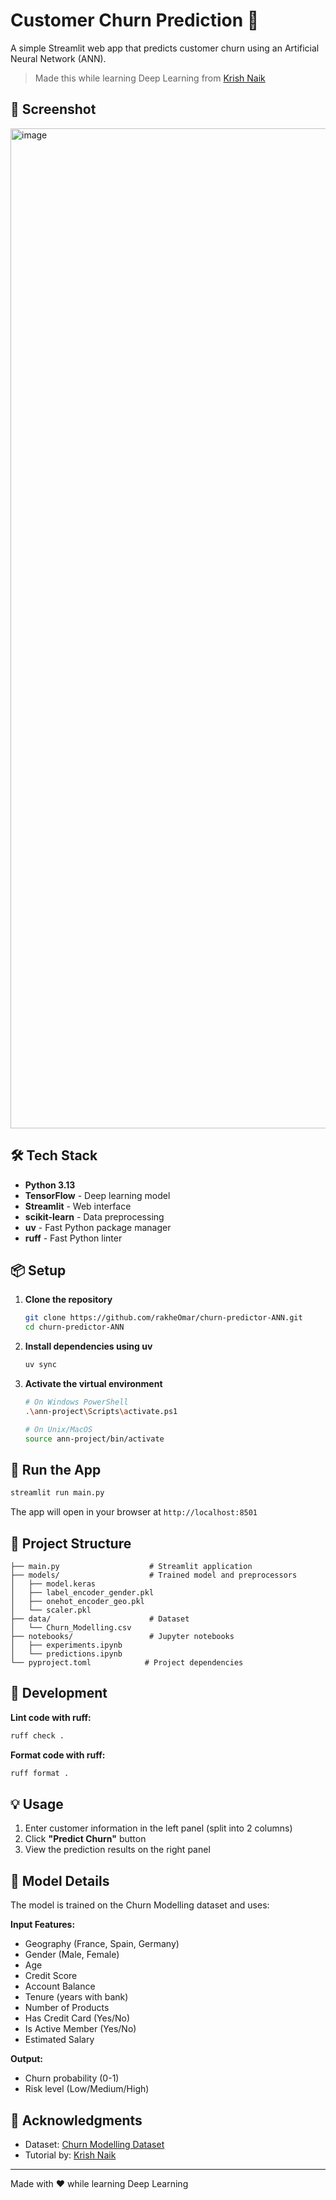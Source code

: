 # Customer Churn Prediction 🤖

A simple Streamlit web app that predicts customer churn using an Artificial Neural Network (ANN).

> Made this while learning Deep Learning from [Krish Naik](https://www.youtube.com/@krishnaik06)

## 📸 Screenshot

<img width="2560" height="1600" alt="image" src="https://github.com/user-attachments/assets/7b3020d8-ce5f-4c30-8543-b3aeef8cfff9" />

## 🛠️ Tech Stack

- **Python 3.13**
- **TensorFlow** - Deep learning model
- **Streamlit** - Web interface
- **scikit-learn** - Data preprocessing
- **uv** - Fast Python package manager
- **ruff** - Fast Python linter

## 📦 Setup

1. **Clone the repository**

   ```bash
   git clone https://github.com/rakheOmar/churn-predictor-ANN.git
   cd churn-predictor-ANN
   ```

2. **Install dependencies using uv**

   ```bash
   uv sync
   ```

3. **Activate the virtual environment**

   ```bash
   # On Windows PowerShell
   .\ann-project\Scripts\activate.ps1

   # On Unix/MacOS
   source ann-project/bin/activate
   ```

## 🚀 Run the App

```bash
streamlit run main.py
```

The app will open in your browser at `http://localhost:8501`

## 📁 Project Structure

```
├── main.py                    # Streamlit application
├── models/                    # Trained model and preprocessors
│   ├── model.keras
│   ├── label_encoder_gender.pkl
│   ├── onehot_encoder_geo.pkl
│   └── scaler.pkl
├── data/                      # Dataset
│   └── Churn_Modelling.csv
├── notebooks/                 # Jupyter notebooks
│   ├── experiments.ipynb
│   └── predictions.ipynb
└── pyproject.toml            # Project dependencies
```

## 🔧 Development

**Lint code with ruff:**

```bash
ruff check .
```

**Format code with ruff:**

```bash
ruff format .
```

## 💡 Usage

1. Enter customer information in the left panel (split into 2 columns)
2. Click **"Predict Churn"** button
3. View the prediction results on the right panel

## 🧠 Model Details

The model is trained on the Churn Modelling dataset and uses:

**Input Features:**

- Geography (France, Spain, Germany)
- Gender (Male, Female)
- Age
- Credit Score
- Account Balance
- Tenure (years with bank)
- Number of Products
- Has Credit Card (Yes/No)
- Is Active Member (Yes/No)
- Estimated Salary

**Output:**

- Churn probability (0-1)
- Risk level (Low/Medium/High)


## 🙏 Acknowledgments

- Dataset: [Churn Modelling Dataset](https://www.kaggle.com/datasets/shrutimechlearn/churn-modelling)
- Tutorial by: [Krish Naik](https://www.udemy.com/course/complete-machine-learning-nlp-bootcamp-mlops-deployment/)

---

Made with ❤️ while learning Deep Learning
